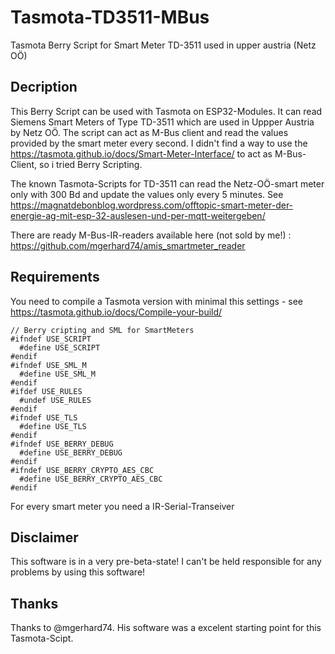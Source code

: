 # Tasmota-TD3511-MBus
Tasmota Berry Script for Smart Meter TD-3511 used in upper austria (Netz OÖ)

## Decription
This Berry Script can be used with Tasmota on ESP32-Modules.
It can read Siemens Smart Meters of Type TD-3511 which are used in Uppper Austria by Netz OÖ.
The script can act as M-Bus client and read the values provided by the smart meter every second.
I didn't find a way to use the https://tasmota.github.io/docs/Smart-Meter-Interface/ to act as M-Bus-Client, so i tried Berry Scripting.

The known Tasmota-Scripts for TD-3511 can read the Netz-OÖ-smart meter only with 300 Bd and update the values only every 5 minutes.
See https://magnatdebonblog.wordpress.com/offtopic-smart-meter-der-energie-ag-mit-esp-32-auslesen-und-per-mqtt-weitergeben/

There are ready M-Bus-IR-readers available here (not sold by me!) : https://github.com/mgerhard74/amis_smartmeter_reader


## Requirements
You need to compile a Tasmota version with minimal this settings - see https://tasmota.github.io/docs/Compile-your-build/
```
// Berry cripting and SML for SmartMeters
#ifndef USE_SCRIPT
  #define USE_SCRIPT
#endif
#ifndef USE_SML_M
  #define USE_SML_M
#endif
#ifdef USE_RULES
  #undef USE_RULES
#endif
#ifndef USE_TLS
  #define USE_TLS
#endif
#ifndef USE_BERRY_DEBUG
  #define USE_BERRY_DEBUG
#endif
#ifndef USE_BERRY_CRYPTO_AES_CBC
  #define USE_BERRY_CRYPTO_AES_CBC
#endif
```

For every smart meter you need a IR-Serial-Transeiver 

## Disclaimer
This software is in a very pre-beta-state! 
I can't be held responsible for any problems by using this software!

## Thanks
Thanks to @mgerhard74. His software was a excelent starting point for this Tasmota-Scipt.
